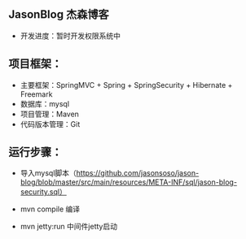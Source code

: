 
## JasonBlog 杰森博客 ##
- 开发进度：暂时开发权限系统中

## 项目框架： ##

- 主要框架：SpringMVC + Spring + SpringSecurity + Hibernate + Freemark
- 数据库：mysql
- 项目管理：Maven
- 代码版本管理：Git

## 运行步骤： ##
- 导入mysql脚本（https://github.com/jasonsoso/jason-blog/blob/master/src/main/resources/META-INF/sql/jason-blog-security.sql）

- mvn compile 编译
- mvn jetty:run 中间件jetty启动


